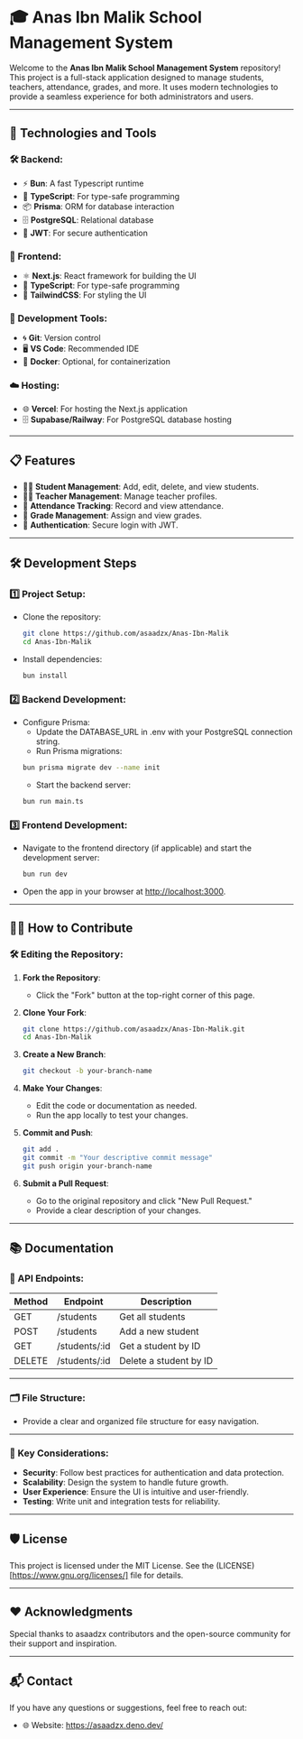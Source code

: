 # 🎓 Anas Ibn Malik School Management System

Welcome to the **Anas Ibn Malik School Management System** repository! This project is a full-stack application designed to manage students, teachers, attendance, grades, and more. It uses modern technologies to provide a seamless experience for both administrators and users.

---

## 🚀 Technologies and Tools

### 🛠️ Backend:
- ⚡ **Bun**: A fast Typescript runtime
- 📝 **TypeScript**: For type-safe programming
- 📦 **Prisma**: ORM for database interaction
- 🗄️ **PostgreSQL**: Relational database
- 🔐 **JWT**: For secure authentication

### 🎨 Frontend:
- ⚛️ **Next.js**: React framework for building the UI
- 📝 **TypeScript**: For type-safe programming
- 💅 **TailwindCSS**: For styling the UI

### 🧰 Development Tools:
- 🌀 **Git**: Version control
- 🖥️ **VS Code**: Recommended IDE
- 🐳 **Docker**: Optional, for containerization

### ☁️ Hosting:
- 🌐 **Vercel**: For hosting the Next.js application
- 🗄️ **Supabase/Railway**: For PostgreSQL database hosting 

---

## 📋 Features
- 🧑‍🎓 **Student Management**: Add, edit, delete, and view students.
- 🧑‍🏫 **Teacher Management**: Manage teacher profiles.
- 📅 **Attendance Tracking**: Record and view attendance.
- 📝 **Grade Management**: Assign and view grades.
- 🔐 **Authentication**: Secure login with JWT.

---

## 🛠️ Development Steps

### 1️⃣ Project Setup:
- Clone the repository:
  ```bash
  git clone https://github.com/asaadzx/Anas-Ibn-Malik
  cd Anas-Ibn-Malik
- Install dependencies:
  ```bash
  bun install
  ```
### 2️⃣ Backend Development:
- Configure Prisma:
    - Update the DATABASE_URL in .env with your PostgreSQL connection string.
    - Run Prisma migrations:
  ```bash
  bun prisma migrate dev --name init
  ```
  - Start the backend server:
  ```bash
  bun run main.ts
  ```
  
### 3️⃣ Frontend Development:
- Navigate to the frontend directory (if applicable) and start the development server:
    ```bash
    bun run dev
    ```
- Open the app in your browser at [http://localhost:3000](http://localhost:3000).

---

## 🧑‍💻 How to Contribute

### 🛠️ Editing the Repository:
1. **Fork the Repository**:
     - Click the "Fork" button at the top-right corner of this page.

2. **Clone Your Fork**:
     ```bash
     git clone https://github.com/asaadzx/Anas-Ibn-Malik.git
     cd Anas-Ibn-Malik
     ```

3. **Create a New Branch**:
     ```bash
     git checkout -b your-branch-name
     ```

4. **Make Your Changes**:
     - Edit the code or documentation as needed.
     - Run the app locally to test your changes.

5. **Commit and Push**:
     ```bash
     git add .
     git commit -m "Your descriptive commit message"
     git push origin your-branch-name
     ```

6. **Submit a Pull Request**:
     - Go to the original repository and click "New Pull Request."
     - Provide a clear description of your changes.

---

## 📚 Documentation

### 📖 API Endpoints:
| Method | Endpoint          | Description              |
|--------|-------------------|--------------------------|
| GET    | /students         | Get all students         |
| POST   | /students         | Add a new student        |
| GET    | /students/:id     | Get a student by ID      |
| DELETE | /students/:id     | Delete a student by ID   |

---

### 🗂️ File Structure:
- Provide a clear and organized file structure for easy navigation.

---

### 🌟 Key Considerations:
- **Security**: Follow best practices for authentication and data protection.
- **Scalability**: Design the system to handle future growth.
- **User Experience**: Ensure the UI is intuitive and user-friendly.
- **Testing**: Write unit and integration tests for reliability.

---

## 🛡️ License
This project is licensed under the MIT License. See the (LICENSE)[https://www.gnu.org/licenses/] file for details.

---

## ❤️ Acknowledgments
Special thanks to asaadzx contributors and the open-source community for their support and inspiration.

---

## 📬 Contact
If you have any questions or suggestions, feel free to reach out:

- 🌐 Website: https://asaadzx.deno.dev/

